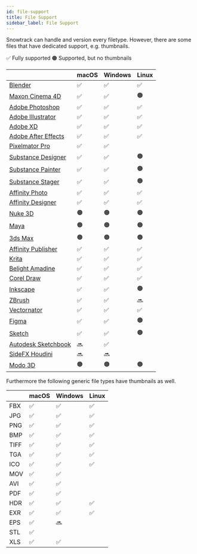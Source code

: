 ```yaml
---
id: file-support
title: File Support
sidebar_label: File Support
---
```


Snowtrack can handle and version every filetype. However, there are some files that have dedicated support, e.g. thumbnails.

✅ Fully supported
🟠 Supported, but no thumbnails

|                                                                                   | macOS | Windows | Linux  |
|-----------------------------------------------------------------------------------|-------|---------|--------|
| [Blender](https://www.blender.org)                                                | ✅     | ✅      | ✅     |
| [Maxon Cinema 4D](https://www.maxon.net)                                          | ✅     | ✅      | 🟠     |
| [Adobe Photoshop](https://www.adobe.com/ca/products/photoshop.html)               | ✅     | ✅      | ✅     |
| [Adobe Illustrator](https://www.adobe.com/ca/products/illustrator.html)           | ✅     | ✅      | ✅     |
| [Adobe XD](https://www.adobe.com/ca/products/xd.html)                             | ✅     | ✅      | ✅     |
| [Adobe After Effects](https://www.adobe.com/ca/products/aftereffects.html)        | ✅     | ✅      | ✅     |
| [Pixelmator Pro](https://www.pixelmator.com)                                      | ✅     | ✅      |        |
| [Substance Designer](https://www.adobe.com/ca/products/substance3d-designer.html) | ✅     | ✅      | 🟠     |
| [Substance Painter](https://www.adobe.com/ca/products/substance3d-painter.html)   | ✅     | ✅      | 🟠     |
| [Substance Stager](https://www.adobe.com/ca/products/substance3d-stager.html)     | ✅     | ✅      | 🟠     |
| [Affinity Photo](https://www.serif.com)                                            | ✅     | ✅      | ✅     |
| [Affinity Designer](https://www.serif.com)                                         | ✅     | ✅      | ✅     |
| [Nuke 3D](https://www.foundry.com/products/nuke-family/nuke)                      | 🟠     | 🟠      | 🟠     |
| [Maya](https://www.autodesk.ca/en/products/maya/overview)                         | 🟠     | 🟠      | 🟠     |
| [3ds Max](https://www.autodesk.ca/en/products/3ds-max/overview)                   | 🟠     | 🟠      | 🟠     |
| [Affinity Publisher](https://www.serif.com)                                        | ✅     | ✅      | ✅     |
| [Krita](https://www.krita.org)                                                    | ✅     | ✅      | ✅     |
| [Belight Amadine](https://www.amadine.com)                                        | ✅     | ✅      | ✅     |
| [Corel Draw](https://www.corel.com)                                               | ✅     | ✅      | ✅     |
| [Inkscape](https://www.inkscape.com)                                              | ✅     | ✅      | 🟠     |
| [ZBrush](https://www.zbrush.com)                                                  | ✅     | ✅      | 🔜     |
| [Vectornator](https://www.vectornator.io/)                                        | ✅     | ✅      | ✅     |
| [Figma](https://www.figma.com/)                                                    | ✅     | ✅      | 🟠     |
| [Sketch](https://www.sketch.com/)                                                 | ✅     | ✅      | 🟠     |
| [Autodesk Sketchbook](https://www.autodesk.com/products/sketchbook/overview)      | 🔜     | ✅      |        |
| [SideFX Houdini](https://www.sidefx.com)                                          | 🔜     | 🔜      |        |
| [Modo 3D](https://www.sidefx.com)                                                 | 🟠     | 🟠      | 🟠     |

Furthermore the following generic file types have thumbnails as well.

|      | macOS | Windows | Linux |
|------|-------|---------|-------|
| FBX  | ✅    | ✅      |   ✅   |
| JPG  | ✅    | ✅      |   ✅   |
| PNG  | ✅    | ✅      |   ✅   |
| BMP  | ✅    | ✅      |   ✅   |
| TIFF | ✅    | ✅      |   ✅   |
| TGA  | ✅    | ✅      |   ✅   |
| ICO  | ✅    | ✅      |   ✅   |
| MOV  | ✅    | ✅      |       |
| AVI  | ✅    | ✅      |       |
| PDF  | ✅    | ✅      |       |
| HDR  | ✅    | ✅      |   ✅   |
| EXR  | ✅    | ✅      |   ✅   |
| EPS  | ✅    | 🔜      |       |
| STL  | ✅    |         |       |
| XLS  | ✅    | ✅      |       |
